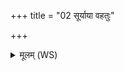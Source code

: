 +++
title = "02 सूर्याया वहतुः"

+++
<details><summary>मूलम् (WS)</summary>

सूर्याया वहतुः प्रागात् सविता यमवासृजत् ।  
मघासु हन्यन्ते गावः फल्गुनीषु व्युह्यते ॥ २ ॥
</details>